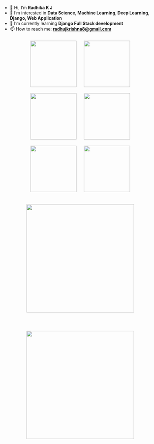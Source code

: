 <!-- Your introduction -->
- 👋 Hi, I’m **Radhika K J**
- 👀 I’m interested in **Data Science, Machine Learning, Deep Learning, Django, Web Application**
- 🌱 I’m currently learning **Django Full Stack development**
- 📫 How to reach me: **radhujkrishna8@gmail.com**

<!-- Images arranged in a line -->
<div align="center">
  <img src="https://mobilemancerblog.blob.core.windows.net/blog/2020/08/vs-code-logo-transp.png" width="150" height="auto" style="margin: 10px;">
  <img src="https://brandslogos.com/wp-content/uploads/images/large/python-logo.png" width="150" height="auto" style="margin: 10px;">
  <img src="https://cdn.educba.com/academy/wp-content/uploads/2020/01/Deep-Learning.jpg" width="150" height="auto" style="margin: 10px;">
  <img src="https://blog.integral-system.fr/wp-content/uploads/2020/02/33797061.jpg" width="150" height="auto" style="margin: 10px;">
  <img src="https://hackr.io/blog/uploads/images/tensorflow.png" width="150" height="auto" style="margin: 10px;">
  <img src="https://miro.medium.com/max/1400/1*7oukapIBInsovpHkQB3QZg.jpeg" width="150" height="auto" style="margin: 10px;">
  <img src="https://i.ytimg.com/vi/yh2pLdDb87c/maxresdefault.jpg" width="350" height="auto" style="margin: 30px;" >
  <img src="https://i.ytimg.com/vi/mgX-2_ybqNk/maxresdefault.jpg" width="350" height="auto" style="margin: 30px;">
  
  
  
  
  
</div>




